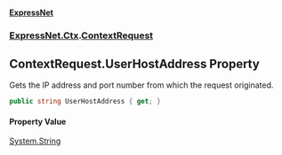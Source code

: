 #### [ExpressNet](ExpressNet.md 'ExpressNet')
### [ExpressNet.Ctx](ExpressNet.Ctx.md 'ExpressNet.Ctx').[ContextRequest](ExpressNet.Ctx.ContextRequest.md 'ExpressNet.Ctx.ContextRequest')

## ContextRequest.UserHostAddress Property

Gets the IP address and port number from which the request originated.

```csharp
public string UserHostAddress { get; }
```

#### Property Value
[System.String](https://docs.microsoft.com/en-us/dotnet/api/System.String 'System.String')